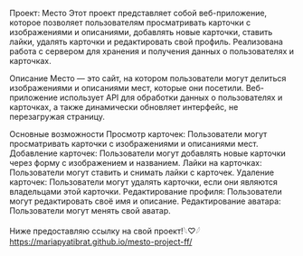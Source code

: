 Проект: Место
Этот проект представляет собой веб-приложение, которое позволяет пользователям просматривать карточки с изображениями и описаниями, добавлять новые карточки, ставить лайки, удалять карточки и редактировать свой профиль. Реализована работа с сервером для хранения и получения данных о пользователях и карточках.

Описание
Место — это сайт, на котором пользователи могут делиться изображениями и описаниями мест, которые они посетили. Веб-приложение использует API для обработки данных о пользователях и карточках, а также динамически обновляет интерфейс, не перезагружая страницу.

Основные возможности
Просмотр карточек: Пользователи могут просматривать карточки с изображениями и описаниями мест.
Добавление карточек: Пользователи могут добавлять новые карточки через форму с изображением и названием.
Лайки на карточках: Пользователи могут ставить и снимать лайки с карточек.
Удаление карточек: Пользователи могут удалять карточки, если они являются владельцами этой карточки.
Редактирование профиля: Пользователи могут редактировать своё имя и описание.
Редактирование аватара: Пользователи могут менять свой аватар.

Ниже предоставляю ссылку на свой проект!𓆩♡𓆪
https://mariapyatibrat.github.io/mesto-project-ff/